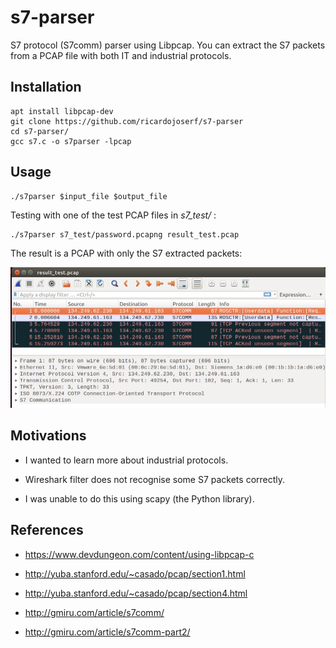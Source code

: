 # s7-parser

S7 protocol (S7comm) parser using Libpcap. You can extract the S7 packets from a PCAP file with both IT and industrial protocols.


## Installation

```
apt install libpcap-dev
git clone https://github.com/ricardojoserf/s7-parser
cd s7-parser/
gcc s7.c -o s7parser -lpcap
```

## Usage

```
./s7parser $input_file $output_file
```

Testing with one of the test PCAP files in *s7_test/* :

```
./s7parser s7_test/password.pcapng result_test.pcap
```

The result is a PCAP with only the S7 extracted packets:

![image](images/image1.jpg)


## Motivations

 - I wanted to learn more about industrial protocols.

 - Wireshark filter does not recognise some S7 packets correctly.

 - I was unable to do this using scapy (the Python library).
 
 
## References

- https://www.devdungeon.com/content/using-libpcap-c

- http://yuba.stanford.edu/~casado/pcap/section1.html

- http://yuba.stanford.edu/~casado/pcap/section4.html

- http://gmiru.com/article/s7comm/

- http://gmiru.com/article/s7comm-part2/
